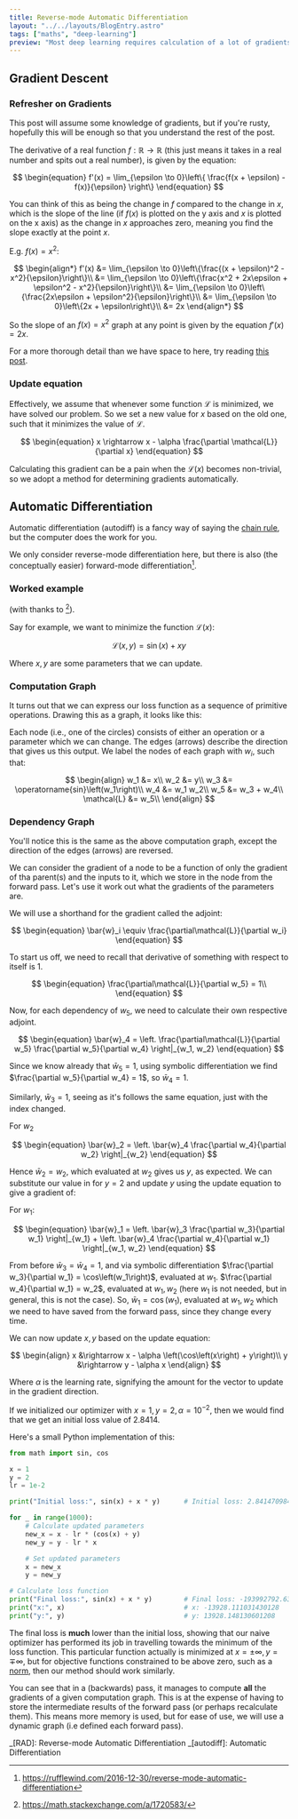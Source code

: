 ```yaml
---
title: Reverse-mode Automatic Differentiation
layout: "../../layouts/BlogEntry.astro"
tags: ["maths", "deep-learning"]
preview: "Most deep learning requires calculation of a lot of gradients very quickly. Doing this by hand is tedious, so let's get a computer to it for us."
---
```


<link
  rel="stylesheet"
  href=""
  integrity="sha384-vKruj+a13U8yHIkAyGgK1J3ArTLzrFGBbBc0tDp4ad/EyewESeXE/Iv67Aj8gKZ0"
  crossorigin="anonymous"
/>

## Gradient Descent

### Refresher on Gradients

This post will assume some knowledge of gradients, but if you're rusty, hopefully this will be enough so that you understand the rest of the post.

The derivative of a real function $f : \mathbb{R} \rightarrow \mathbb{R}$ (this just means it takes in a real number and spits out a real number), is given by the equation:

$$
  \begin{equation}
    f'(x)
    =
    \lim_{\epsilon \to 0}\left\{
        \frac{f(x + \epsilon) - f(x)}{\epsilon}
    \right\}
  \end{equation}
$$

You can think of this as being the change in $f$ compared to the change in $x$, which is the slope of the line (if $f(x)$ is plotted on the y axis and $x$ is plotted on the x axis) as the change in $x$ approaches zero, meaning you find the slope exactly at the point $x$.

E.g. $f(x) = x^2$:

$$
  \begin{align*}
    f'(x) &= \lim_{\epsilon \to 0}\left\{\frac{(x + \epsilon)^2 - x^2}{\epsilon}\right\}\\
    &= \lim_{\epsilon \to 0}\left\{\frac{x^2 + 2x\epsilon + \epsilon^2 - x^2}{\epsilon}\right\}\\
    &= \lim_{\epsilon \to 0}\left\{\frac{2x\epsilon + \epsilon^2}{\epsilon}\right\}\\
    &= \lim_{\epsilon \to 0}\left\{2x + \epsilon\right\}\\
    &= 2x
  \end{align*}
$$

So the slope of an $f(x) = x^2$ graph at any point is given by the equation $f'(x) = 2x$.

For a more thorough detail than we have space to here, try reading [this post](https://programmathically.com/rise-over-run-understand-the-definition-of-a-derivative/).

### Update equation

Effectively, we assume that whenever some function $\mathcal{L}$ is minimized, we have solved our problem.
So we set a new value for $x$ based on the old one, such that it minimizes the value of $\mathcal{L}$.

$$
  \begin{equation}
    x \rightarrow x - \alpha \frac{\partial \mathcal{L}}{\partial x}
  \end{equation}
$$

Calculating this gradient can be a pain when the $\mathcal{L}(x)$ becomes non-trivial, so we adopt a method for determining gradients automatically.

## Automatic Differentiation

Automatic differentiation (autodiff) is a fancy way of saying the [chain rule](https://en.wikipedia.org/wiki/Chain_rule), but the computer does the work for you.

We only consider reverse-mode differentiation here, but there is also (the conceptually easier) forward-mode differentiation[^rufflewind].

### Worked example

(with thanks to [^stackoverflow]).

Say for example, we want to minimize the function $\mathcal{L}(x)$:

$$
  \begin{equation}
    \mathcal{L}\left(x, y\right) = \operatorname{sin}(x) + xy
  \end{equation}
$$

Where $x, y$ are some parameters that we can update.

### Computation Graph

It turns out that we can express our loss function as a sequence of primitive operations.
Drawing this as a graph, it looks like this:

Each node (i.e., one of the circles) consists of either an operation or a parameter which we can change.
The edges (arrows) describe the direction that gives us this output.
We label the nodes of each graph with $w_i$, such that:

$$
\begin{align}
  w_1 &= x\\
  w_2 &= y\\
  w_3 &= \operatorname{sin}\left(w_1\right)\\
  w_4 &= w_1 w_2\\
  w_5 &= w_3 + w_4\\
  \mathcal{L} &= w_5\\
\end{align}
$$

### Dependency Graph

You'll notice this is the same as the above computation graph, except the direction of the edges (arrows) are reversed.

We can consider the gradient of a node to be a function of only the gradient of tha parent(s) and the inputs to it, which we store in the node from the forward pass.
Let's use it work out what the gradients of the parameters are.

We will use a shorthand for the gradient called the adjoint:

$$
  \begin{equation}
    \bar{w}_i \equiv \frac{\partial\mathcal{L}}{\partial w_i}
  \end{equation}
$$

To start us off, we need to recall that derivative of something with respect to itself is 1.

$$
  \begin{equation}
    \frac{\partial\mathcal{L}}{\partial w_5} = 1\\
  \end{equation}
$$

Now, for each dependency of $w_5$, we need to calculate their own respective adjoint.

$$
  \begin{equation}
    \bar{w}_4
    =
    \left.
      \frac{\partial\mathcal{L}}{\partial w_5}
      \frac{\partial w_5}{\partial w_4}
    \right|_{w_1, w_2}
  \end{equation}
$$

Since we know already that $\bar{w}_5 = 1$, using symbolic differentiation we find $\frac{\partial w_5}{\partial w_4} = 1$, so $\bar{w}_4 = 1$.

Similarly, $\bar{w}_3 = 1$, seeing as it's follows the same equation, just with the index changed.

For $w_2$

$$
  \begin{equation}
    \bar{w}_2
    =
    \left.
      \bar{w}_4
      \frac{\partial w_4}{\partial w_2}
    \right|_{w_2}
  \end{equation}
$$

Hence $\bar{w}_2 = w_2$, which evaluated at $w_2$ gives us $y$, as expected.
We can substitute our value in for $y = 2$ and update $y$ using the update equation to give a gradient of:

For $w_1$:

$$
  \begin{equation}
    \bar{w}_1
    =
    \left.
      \bar{w}_3
      \frac{\partial w_3}{\partial w_1}
    \right|_{w_1}
    +
    \left.
      \bar{w}_4
      \frac{\partial w_4}{\partial w_1}
    \right|_{w_1, w_2}
  \end{equation}
$$

From before $\bar{w}_3 = \bar{w}_4 = 1$, and via symbolic differentiation $\frac{\partial w_3}{\partial w_1} = \cos\left(w_1\right)$, evaluated at $w_1$.
$\frac{\partial w_4}{\partial w_1} = w_2$, evaluated at $w_1, w_2$ (here $w_1$ is not needed, but in general, this is not the case).
So, $\bar{w}_1 = \cos\left(w_1\right)$, evaluated at $w_1, w_2$ which we need to have saved from the forward pass, since they change every time.

We can now update $x, y$ based on the update equation:

$$
  \begin{align}
    x &\rightarrow x - \alpha \left(\cos\left(x\right) + y\right)\\
    y &\rightarrow y - \alpha x
  \end{align}
$$

Where $\alpha$ is the learning rate, signifying the amount for the vector to update in the gradient direction.

If we initialized our optimizer with $x = 1, y = 2, \alpha = 10^{-2}$, then we would find that we get an initial loss value of 2.8414.

Here's a small Python implementation of this:

```py
from math import sin, cos

x = 1
y = 2
lr = 1e-2

print("Initial loss:", sin(x) + x * y)      # Initial loss: 2.8414709848078967

for _ in range(1000):
    # Calculate updated parameters
    new_x = x - lr * (cos(x) + y)
    new_y = y - lr * x

    # Set updated parameters
    x = new_x
    y = new_y

# Calculate loss function
print("Final loss:", sin(x) + x * y)        # Final loss: -193992792.6350034
print("x:", x)                              # x: -13928.111031430128
print("y:", y)                              # y: 13928.148130601208
```

The final loss is **much** lower than the initial loss, showing that our naive optimizer has performed its job in travelling towards the minimum of the loss function.
This particular function actually is minimized at $x = \pm \infty, y = \mp \infty$, but for objective functions constrained to be above zero, such as a [norm](<https://en.wikipedia.org/wiki/Norm_(mathematics)>), then our method should work similarly.

You can see that in a (backwards) pass, it manages to compute **all** the gradients of a given computation graph.
This is at the expense of having to store the intermediate results of the forward pass (or perhaps recalculate them).
This means more memory is used, but for ease of use, we will use a dynamic graph (i.e defined each forward pass).

_[RAD]: Reverse-mode Automatic Differentiation
_[autodiff]: Automatic Differentiation

[^stackoverflow]: <https://math.stackexchange.com/a/1720583/>
[^rufflewind]: <https://rufflewind.com/2016-12-30/reverse-mode-automatic-differentiation>
